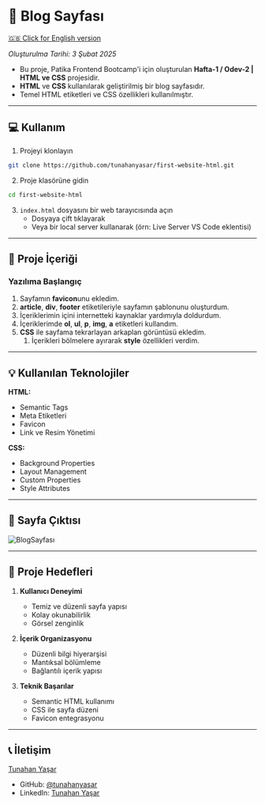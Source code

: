 # 📝 Blog Sayfası

[🇬🇧 Click for English version](./README.md)

*Oluşturulma Tarihi: 3 Şubat 2025*

* Bu proje, Patika Frontend Bootcamp'i için oluşturulan **Hafta-1 / Odev-2 | HTML ve CSS** projesidir.
* **HTML** ve **CSS** kullanılarak geliştirilmiş bir blog sayfasıdır.
* Temel HTML etiketleri ve CSS özellikleri kullanılmıştır.

---

## :computer: Kullanım

1. Projeyi klonlayın
```bash
git clone https://github.com/tunahanyasar/first-website-html.git
```

2. Proje klasörüne gidin
```bash
cd first-website-html
```

3. `index.html` dosyasını bir web tarayıcısında açın
   - Dosyaya çift tıklayarak
   - Veya bir local server kullanarak (örn: Live Server VS Code eklentisi)

---

## 📜 Proje İçeriği

### Yazılıma Başlangıç
1. Sayfamın **favicon**unu ekledim.
2. **article**, **div**, **footer** etiketileriyle sayfamın şablonunu oluşturdum.
3. İçeriklerimin içini internetteki kaynaklar yardımıyla doldurdum.
4. İçeriklerimde **ol**, **ul**, **p**, **img**, **a** etiketleri kullandım.
5. **CSS** ile sayfama tekrarlayan arkaplan görüntüsü ekledim.
    1. İçerikleri bölmelere ayırarak **style** özellikleri verdim.

---

## 💡 Kullanılan Teknolojiler

**HTML:**
* Semantic Tags
* Meta Etiketleri
* Favicon
* Link ve Resim Yönetimi

**CSS:**
* Background Properties
* Layout Management
* Custom Properties
* Style Attributes

---

## 📸 Sayfa Çıktısı

![BlogSayfası](blog-sayfasi.png)

---

## 🎯 Proje Hedefleri

1. **Kullanıcı Deneyimi**
   - Temiz ve düzenli sayfa yapısı
   - Kolay okunabilirlik
   - Görsel zenginlik

2. **İçerik Organizasyonu**
   - Düzenli bilgi hiyerarşisi
   - Mantıksal bölümleme
   - Bağlantılı içerik yapısı

3. **Teknik Başarılar**
   - Semantic HTML kullanımı
   - CSS ile sayfa düzeni
   - Favicon entegrasyonu

---

## 📞 İletişim

[Tunahan Yaşar](https://github.com/tunahanyasar)

* GitHub: [@tunahanyasar](https://github.com/tunahanyasar)
* LinkedIn: [Tunahan Yaşar](https://www.linkedin.com/in/tunahan-yasar/) 